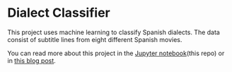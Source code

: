 # Dialect Classifier

This project uses machine learning to classify Spanish dialects. The data consist of subtitle lines from eight different Spanish movies.

You can read more about this project in the [Jupyter notebook](https://github.com/irhuru/dialect-classifier/blob/main/DialectClassifier_code.ipynb)(this repo) or in [this blog post](https://irhuru.github.io/blog/dialect-classifier/).
